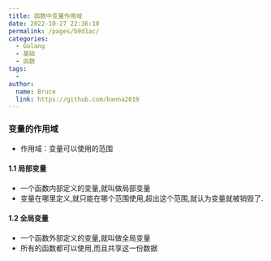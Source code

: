 ```yaml
---
title: 函数中变量作用域
date: 2022-10-27 22:36:10
permalink: /pages/b9d1ac/
categories:
  - Golang
  - 基础
  - 函数
tags:
  - 
author: 
  name: Bruce
  link: https://github.com/banna2019
---
```

### 变量的作用域

- 作用域：变量可以使用的范围



#### 1.1 局部变量

- 一个函数内部定义的变量,就叫做局部变量
- 变量在哪里定义,就只能在哪个范围使用,超出这个范围,就认为变量就被销毁了.



#### 1.2 全局变量

- 一个函数外部定义的变量,就叫做全局变量
- 所有的函数都可以使用,而且共享这一份数据